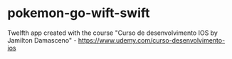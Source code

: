 # pokemon-go-wift-swift
Twelfth app created with the course "Curso de desenvolvimento IOS by Jamilton Damasceno" - https://www.udemy.com/curso-desenvolvimento-ios
